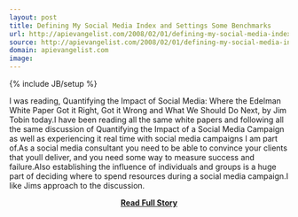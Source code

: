 ```yaml
---
layout: post
title: Defining My Social Media Index and Settings Some Benchmarks
url: http://apievangelist.com/2008/02/01/defining-my-social-media-index-and-settings-some-benchmarks/
source: http://apievangelist.com/2008/02/01/defining-my-social-media-index-and-settings-some-benchmarks/
domain: apievangelist.com
image: 
---
```

{% include JB/setup %}<p>I was reading, Quantifying the Impact of Social Media: Where the Edelman White Paper Got it Right, Got it Wrong and What We Should Do Next, by Jim Tobin today.I have been reading all the same white papers and following all the same discussion of Quantifying the Impact of a Social Media Campaign as well as experiencing it real time with social media campaigns I am part of.As a social media consultant you need to be able to convince your clients that youll deliver, and you need some way to measure success and failure.Also establishing the influence of individuals and groups is a huge part of deciding where to spend resources during a social media campaign.I like Jims approach to the discussion.</p>
<center><p><a href="http://apievangelist.com/2008/02/01/defining-my-social-media-index-and-settings-some-benchmarks/" style='padding:25px; font-sze:18px; font-weight: bold;'>Read Full Story</a></p></center>

